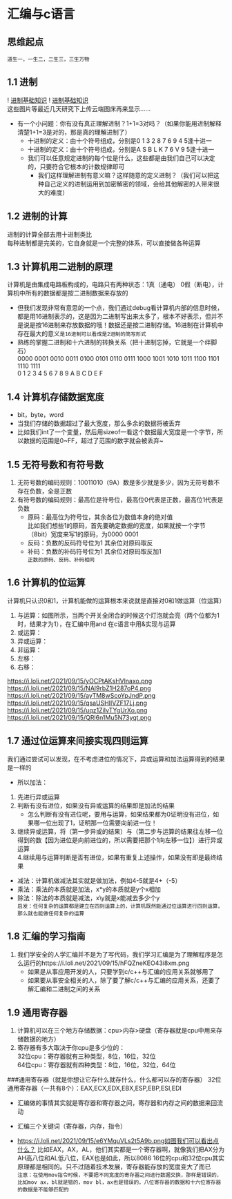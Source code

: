 # 汇编与c语言
     
## 思维起点
` 道生一，一生二，二生三，三生万物 `     
     
## 1.1 进制
! [进制基础知识](https://i.loli.net/2021/09/14/zI6r8hfE5jVmkJp.png)
! [进制基础知识](https://i.loli.net/2021/09/14/DjQ3GdYP2U6rpef.png)    
这些图片等最近几天研究下上传云端图床再来显示……
    
* 有一个小问题：你有没有真正理解进制？1+1=3对吗？（如果你能用进制解释清楚1+1=3是对的，那是真的理解进制了）           
     * 十进制的定义：由十个符号组成，分别是0 1 3 2 8 7 6 9 4 5逢十进一   
     * 十进制的定义：由十个符号组成，分别是A S B L K 7 6 V 9 5逢十进一 
     * 我们可以任意规定进制的每个位是什么，这些都是由我们自己可以决定的，只要符合它根本的计数规律即可
          * 我们这样理解进制有意义嘛？这样随意的定义进制？（我们可以把这种自己定义的进制运用到加密解密的领域，会给其他解密的人带来很大的难度）    
      
 ## 1.2 进制的计算
 进制的计算全部去用十进制类比     
 每种进制都是完美的，它自身就是一个完整的体系，可以直接做各种运算        
 ## 1.3 计算机用二进制的原理
 计算机是由集成电路板构成的，电路只有两种状态：1真（通电） 0假（断电），计算机中所有的数据都是按二进制数据来存放的
 * 但我们发现非常有意思的一个点，我们通过debug看计算机内部的信息时候，都是用16进制表示的，这是因为二进制写出来太多了，根本不好表示，但并不是说是按16进制来存放数据的哦！数据还是按二进制存储。16进制在计算机中存在最大的意义`是16进制可以看成是2进制的简写形式`
 * 熟练的掌握二进制和十六进制的转换关系（把十进制忘掉，它就是一个绊脚石）       
 0000 0001 0010 0011 0100 0101 0110 0111 1000 1001 1010 1011 1100 1101 1110 1111     
 0     1     2    3    4    5    6   7    8     9    A    B    C    D    E    F
          
 ## 1.4 计算机存储数据宽度
 * bit，byte，word
 * 当我们存储的数据超过了最大宽度，那么多余的数据将被丢弃 
 * 比如我们int了一个变量，然后用sizeof一看这个数据最大宽度是一个字节，所以数据的范围是0~FF，超过了范围的数字就会被丢弃~
 ## 1.5 无符号数和有符号数
1. 无符号数的编码规则：10011010（9A）数是多少就是多少，因为无符号数不存在负数，全是正数
2. 有符号数的编码规则：最高位是符号位，最高位0代表是正数，最高位1代表是负数
     * 原码：最高位为符号位，其余各位为数值本身的绝对值     
        比如我们想些1的原码，首先要确定数据的宽度，如果就按一个字节（8bit）宽度来写1的原码，为0000 0001
     * 反码：负数的反码符号位为1 其余位对原码取反
     * 补码：负数的补码符号位为1 其余位对原码取反加1            
     `正数的原码、反码、补码相同`      
  ## 1.6 计算机的位运算
  计算机只认识0和1，计算机能做的运算根本来说就是直接对0和1做运算（位运算）
  1. 与运算：如图所示，当两个开关全闭合的时候这个灯泡就会亮（两个位都为1时，结果才为1），在汇编中用and 在c语言中用&实现与运算
  2. 或运算：
  3. 异或运算：
  4. 非运算：
  5. 左移：
  6. 右移：
     

https://i.loli.net/2021/09/15/yOCPtAKsHVlnaxo.png        
https://i.loli.net/2021/09/15/NAl9rbZ1H287oP4.png               
https://i.loli.net/2021/09/15/ayTM8wScoYpJndP.png               
https://i.loli.net/2021/09/15/qsaUSHlIVZF17Lj.png                
https://i.loli.net/2021/09/15/uqz1ZiIvTYgUrXo.png                 
https://i.loli.net/2021/09/15/QRl6n1Mu5N73yqt.png     

 ## 1.7 通过位运算来间接实现四则运算
 我们通过尝试可以发现，在不考虑进位的情况下，异或运算和加法运算得到的结果是一样的
 * 所以加法：
 1. 先进行异或运算            
 2. 判断有没有进位，如果没有异或运算的结果即是加法的结果         
     * 怎么判断有没有进位呢，要用与运算，如果结果都为0证明没有进位，如果哪一位出现了1，证明那一位需要向前进一位！                      
 3. 继续异或运算，将（第一步异或的结果）与（第二步与运算的结果往左移一位得到的数【因为进位是向前进位的，所以需要把那个1向左移一位】）进行异或运算                   
 4.继续用与运算判断是否有进位，如果有重复上述操作，如果没有即是最终结果
 * 减法：计算机做减法其实就是做加法，例如4-5就是4+（-5）
 * 乘法：乘法的本质就是加法，x\*y的本质就是y个x相加
 * 除法：除法的本质就是减法，x\y就是x能减去多少个y            
 `启发：任何复杂的运算都是建立在四则运算上的，计算机既然能通过位运算进行四则运算，那么就也能做任何复杂的运算`   
 ## 1.8 汇编的学习指南
 1. 我们学安全的人学汇编并不是为了写代码，我们学习汇编是为了理解程序是怎么运行的https://i.loli.net/2021/09/15/hFQZneKEO43i8xm.png     
     * 如果是从事应用开发的人，只要学到c/c++与汇编的应用关系就够用了
     * 如果要从事安全相关的人，除了要了解c/c++与汇编的应用关系，还要了解汇编和二进制之间的关系
 ## 1.9 通用寄存器
 1. 计算机可以在三个地方存储数据：cpu>内存>硬盘（寄存器就是cpu中用来存储数据的地方）
 2. 寄存器有多大取决于你cpu是多少位的：     
 32位cpu：寄存器就有三种类型，8位，16位，32位      
 64位cpu：寄存器就有四种类型：8位，16位，32位，64位 
              
 ###通用寄存器（就是你想让它存什么就存什么，什么都可以存的寄存器）
 32位通用寄存器（一共有8个）：EAX,ECX,EDX,EBX,ESP,EBP,ESI,EDI
 * 汇编做的事情其实就是寄存器和寄存器之间，寄存器和内存之间的数据来回流动
 * 汇编三个关键词（寄存器，内存，指令）                      
     

* https://i.loli.net/2021/09/15/e6YMquVLs2t5A9b.png如图我们可以看出点什么？   比如EAX，AX，AL，他们其实都是一个寄存器啊，就像我们把AX分为AH高八位和AL低八位，EAX也是如此，所以8086 16位的cpu和32位cpu其实原理都是相同的。只不过随着技术发展，寄存器能存放的宽度变大了而已        
`注意：在使用mov指令时候，不要把不同宽度的寄存器之间进行数据交换，那样是错误的，比如mov ax，bl就是错的，mov bl，ax也是错误的，八位寄存器的数据和十六位寄存器的数据是不能够匹配的`



 
 
 


 
     


 
 
 
 
 


               
                 












